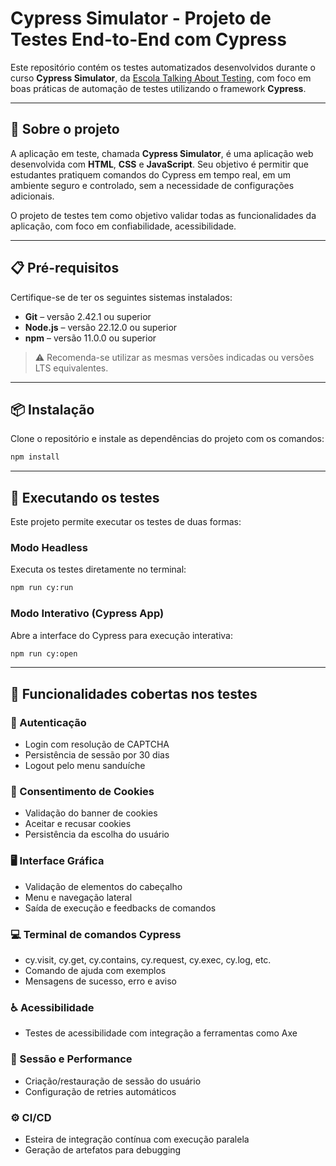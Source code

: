 


# Cypress Simulator - Projeto de Testes End-to-End com Cypress

Este repositório contém os testes automatizados desenvolvidos durante o curso **Cypress Simulator**, da [Escola Talking About Testing](https://talking-about-testing.vercel.app/), com foco em boas práticas de automação de testes utilizando o framework **Cypress**.

---

## 🚀 Sobre o projeto

A aplicação em teste, chamada **Cypress Simulator**, é uma aplicação web desenvolvida com **HTML**, **CSS** e **JavaScript**. Seu objetivo é permitir que estudantes pratiquem comandos do Cypress em tempo real, em um ambiente seguro e controlado, sem a necessidade de configurações adicionais.

O projeto de testes tem como objetivo validar todas as funcionalidades da aplicação, com foco em confiabilidade, acessibilidade.

---

## 📋 Pré-requisitos

Certifique-se de ter os seguintes sistemas instalados:

- **Git** – versão 2.42.1 ou superior
- **Node.js** – versão 22.12.0 ou superior
- **npm** – versão 11.0.0 ou superior

> ⚠️ Recomenda-se utilizar as mesmas versões indicadas ou versões LTS equivalentes.

---

## 📦 Instalação

Clone o repositório e instale as dependências do projeto com os comandos:

```bash
npm install
```

---

## 🧪 Executando os testes

Este projeto permite executar os testes de duas formas:

### Modo Headless

Executa os testes diretamente no terminal:

```bash
npm run cy:run
```

### Modo Interativo (Cypress App)

Abre a interface do Cypress para execução interativa:

```bash
npm run cy:open
```

---

## 🧠 Funcionalidades cobertas nos testes

### 🔐 Autenticação
- Login com resolução de CAPTCHA
- Persistência de sessão por 30 dias
- Logout pelo menu sanduíche

### 🍪 Consentimento de Cookies
- Validação do banner de cookies
- Aceitar e recusar cookies
- Persistência da escolha do usuário

### 🖥 Interface Gráfica
- Validação de elementos do cabeçalho
- Menu e navegação lateral
- Saída de execução e feedbacks de comandos

### 💻 Terminal de comandos Cypress
- cy.visit, cy.get, cy.contains, cy.request, cy.exec, cy.log, etc.
- Comando de ajuda com exemplos
- Mensagens de sucesso, erro e aviso

### ♿ Acessibilidade
- Testes de acessibilidade com integração a ferramentas como Axe

### 🔄 Sessão e Performance
- Criação/restauração de sessão do usuário
- Configuração de retries automáticos

### ⚙️ CI/CD
- Esteira de integração contínua com execução paralela
- Geração de artefatos para debugging




